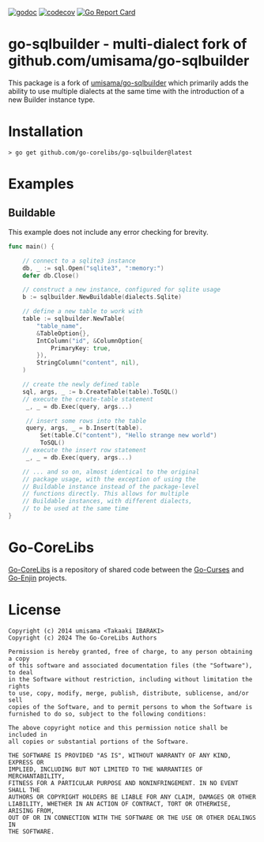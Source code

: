 [![godoc](https://img.shields.io/badge/godoc-reference-blue.svg)](https://pkg.go.dev/github.com/go-corelibs/go-sqlbuilder)
[![codecov](https://codecov.io/gh/go-corelibs/go-sqlbuilder/graph/badge.svg?token=RKKUET0wcB)](https://codecov.io/gh/go-corelibs/go-sqlbuilder)
[![Go Report Card](https://goreportcard.com/badge/github.com/go-corelibs/go-sqlbuilder)](https://goreportcard.com/report/github.com/go-corelibs/go-sqlbuilder)

# go-sqlbuilder - multi-dialect fork of github.com/umisama/go-sqlbuilder

This package is a fork of [umisama/go-sqlbuilder] which primarily adds the
ability to use multiple dialects at the same time with the introduction of
a new Builder instance type.

# Installation

``` shell
> go get github.com/go-corelibs/go-sqlbuilder@latest
```

# Examples

## Buildable

This example does not include any error checking for brevity.

``` go
func main() {

    // connect to a sqlite3 instance
    db, _ := sql.Open("sqlite3", ":memory:")
    defer db.Close()

    // construct a new instance, configured for sqlite usage
    b := sqlbuilder.NewBuildable(dialects.Sqlite)

    // define a new table to work with
    table := sqlbuilder.NewTable(
        "table_name",
        &TableOption{},
        IntColumn("id", &ColumnOption{
            PrimaryKey: true,
        }),
        StringColumn("content", nil),
    )

    // create the newly defined table
    sql, args, _ := b.CreateTable(table).ToSQL()
    // execute the create-table statement
     _, _ = db.Exec(query, args...)

     // insert some rows into the table
     query, args, _ = b.Insert(table).
         Set(table.C("content"), "Hello strange new world")
         ToSQL()
    // execute the insert row statement
     _, _ = db.Exec(query, args...)

    // ... and so on, almost identical to the original
    // package usage, with the exception of using the
    // Buildable instance instead of the package-level
    // functions directly. This allows for multiple
    // Buildable instances, with different dialects,
    // to be used at the same time
}
```

# Go-CoreLibs

[Go-CoreLibs] is a repository of shared code between the [Go-Curses] and
[Go-Enjin] projects.

# License

```
Copyright (c) 2014 umisama <Takaaki IBARAKI>
Copyright (c) 2024 The Go-CoreLibs Authors

Permission is hereby granted, free of charge, to any person obtaining a copy
of this software and associated documentation files (the "Software"), to deal
in the Software without restriction, including without limitation the rights
to use, copy, modify, merge, publish, distribute, sublicense, and/or sell
copies of the Software, and to permit persons to whom the Software is
furnished to do so, subject to the following conditions:

The above copyright notice and this permission notice shall be included in
all copies or substantial portions of the Software.

THE SOFTWARE IS PROVIDED "AS IS", WITHOUT WARRANTY OF ANY KIND, EXPRESS OR
IMPLIED, INCLUDING BUT NOT LIMITED TO THE WARRANTIES OF MERCHANTABILITY,
FITNESS FOR A PARTICULAR PURPOSE AND NONINFRINGEMENT. IN NO EVENT SHALL THE
AUTHORS OR COPYRIGHT HOLDERS BE LIABLE FOR ANY CLAIM, DAMAGES OR OTHER
LIABILITY, WHETHER IN AN ACTION OF CONTRACT, TORT OR OTHERWISE, ARISING FROM,
OUT OF OR IN CONNECTION WITH THE SOFTWARE OR THE USE OR OTHER DEALINGS IN
THE SOFTWARE.
```

[umisama/go-sqlbuilder]: https://github.com/umisama/go-sqlbuilder
[Go-CoreLibs]: https://github.com/go-corelibs
[Go-Curses]: https://github.com/go-curses
[Go-Enjin]: https://github.com/go-enjin
